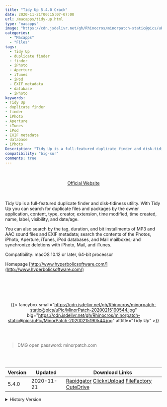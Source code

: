 ```yaml
---
title: "Tidy Up 5.4.0 Crack"
date: 2020-11-21T00:15:07-07:00
url: /macapps/tidy-up.html
type: "macapps"
image: "https://cdn.jsdelivr.net/gh/Rhinocros/minorpatch-static@pics/uPic/kbnDhS.png"
categories:
  - "Macapps"
  - "Files"
tags:
  - Tidy Up
  - duplicate finder
  - finder
  - iPhoto
  - Aperture
  - iTunes
  - iPod
  - EXIF metadata
  - database
  - iPhoto
keywords:
- Tidy Up
- duplicate finder
- finder
- iPhoto
- Aperture
- iTunes
- iPod
- EXIF metadata
- database
- iPhoto
Description: "Tidy Up is a full-featured duplicate finder and disk-tidiness utility. With Tidy Up you can search for duplicate files and packages by the owner application, content, type, creator, extension, time modified, time created, name, label, visibility, and date/age."
compatibility: "big-sur"
comments: true
---
```


<br/>
<br/>
<center>
<a href="http://www.hyperbolicsoftware.com/" target="blank"><div class="border px-4 border-blue-500 rounded-lg transition duration-500 
    ease-in-out w-48 text-lg text-blue-500 text-center hover:bg-blue-500 hover:text-white">
  Official Website 
</div></a>
</center>
<br/>
<br/>

Tidy Up is a full-featured duplicate finder and disk-tidiness utility. With Tidy Up you can search for duplicate files and packages by the owner application, content, type, creator, extension, time modified, time created, name, label, visibility, and date/age.

You can also search by the tag, duration, and bit installments of MP3 and AAC sound files and EXIF metadata; search the contents of the Photos, iPhoto, Aperture, iTunes, iPod databases, and Mail mailboxes; and synchronize deletions with iPhoto, Mail, and iTunes.

Compatibility: macOS 10.12 or later, 64-bit processor

Homepage [http://www.hyperbolicsoftware.com/](http://www.hyperbolicsoftware.com/)

<br/>
<br/>
<script async src="https://pagead2.googlesyndication.com/pagead/js/adsbygoogle.js"></script>
<ins class="adsbygoogle"
     style="display:block; text-align:center;"
     data-ad-layout="in-article"
     data-ad-format="fluid"
     data-ad-client="ca-pub-8746275014476192"
     data-ad-slot="5144997159"></ins>
<script>
     (adsbygoogle = window.adsbygoogle || []).push({});
</script>
<br/>
<br/>


<center>

{{< fancybox small="https://cdn.jsdelivr.net/gh/Rhinocros/minorpatch-static@pics/uPic/MinorPatch-20200215190544.jpg" big="https://cdn.jsdelivr.net/gh/Rhinocros/minorpatch-static@pics/uPic/MinorPatch-20200215190544.jpg" alttitle="Tidy Up" >}}

</center>

<br/>
<br/>


> DMG open password: minorpatch.com

<br/>

<br/>
<div id="history_version" class="history_version">

| Version | Updated | Download Links |
| ---- | ---- | ---- |
| 5.4.0 | 2020-11-21 | [Rapidgator](https://ouo.io/kCskYiw)   [ClicknUpload](https://ouo.io/3jNNpFd)   [FileFactory](https://ouo.io/Lu3umY)   [CuteDrive](https://ouo.io/i8On6J) |
<details>
<summary>History Version</summary>

| Version | Updated | Download Links |
| ---- | ---- | ---- |
| 5.3.9 | 2020-10-20 | [UsersCloud](https://ouo.io/2X58c)   [ClicknUpload](https://ouo.io/PDDTAG)   [FileFactory](https://ouo.io/GpJj66)   [CuteDrive](https://ouo.io/lpYgsd8) |
| 5.3.8 | 2020-08-26 | [UsersCloud](https://ouo.io/MptYFd)   [ClicknUpload](https://ouo.io/ARjiyP)   [FileFactory](https://ouo.io/k5ybHW)   [CuteDrive](https://ouo.io/DfCRMH) |
| 5.3.7 | 2020-07-09 | [UsersCloud](https://ouo.io/0fXj6g)   [ClicknUpload](https://ouo.io/SdMPb28)   [FileFactory](https://ouo.io/sC5wk0)   [CuteDrive](https://ouo.io/K2PQ4E) |
| 5.3.6 | 2020-04-28 | [UsersCloud](https://ouo.io/a939hD)   [ClicknUpload](https://ouo.io/nXXmnz)   [FileFactory](https://ouo.io/zDkHjFl)   [CuteDrive](https://ouo.io/3ox7zR) |
| 5.3.5 | 2020-03-18 | [UsersCloud](https://ouo.io/fl8OYe)   [ClicknUpload](https://ouo.io/suidqRB)   [FileFactory](https://ouo.io/AIFM9B)   [CuteDrive](https://ouo.io/WT9zNU) |
| 5.3.4 | 2020-02-15 | [UsersCloud](https://ouo.io/QOOQ3I)   [ClicknUpload](https://ouo.io/Xs5QFu)   [Mega](https://ouo.io/KQXCS8)   [CuteDrive](https://ouo.io/jy6Rp0) |
</details>

</div>
